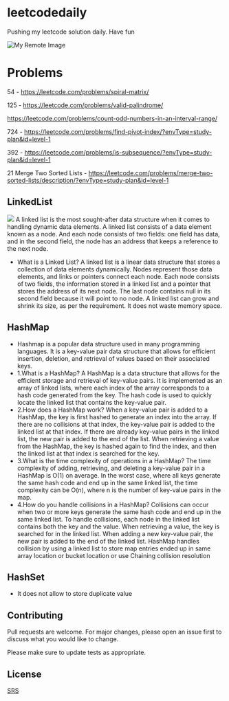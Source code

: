 # leetcodedaily
Pushing my leetcode solution daily. Have fun

![My Remote Image](https://assets.leetcode.com/static_assets/public/webpack_bundles/images/logo-dark.e99485d9b.svg)

# Problems

54 - https://leetcode.com/problems/spiral-matrix/

125 - https://leetcode.com/problems/valid-palindrome/

https://leetcode.com/problems/count-odd-numbers-in-an-interval-range/

724 - https://leetcode.com/problems/find-pivot-index/?envType=study-plan&id=level-1

392 - https://leetcode.com/problems/is-subsequence/?envType=study-plan&id=level-1

21 Merge Two Sorted Lists - https://leetcode.com/problems/merge-two-sorted-lists/description/?envType=study-plan&id=level-1

## LinkedList
<img src="https://www.simplilearn.com/ice9/free_resources_article_thumb/Linked-List-Soni/representation-of-linked-list.png">
A linked list is the most sought-after data structure when it comes to handling dynamic data elements. A linked list consists of a data element known as a node. And each node consists of two fields: one field has data, and in the second field, the node has an address that keeps a reference to the next node.

- What is a Linked List?
A linked list is a linear data structure that stores a collection of data elements dynamically.
Nodes represent those data elements, and links or pointers connect each node.
Each node consists of two fields, the information stored in a linked list and a pointer that stores the address of its next node.
The last node contains null in its second field because it will point to no node.
A linked list can grow and shrink its size, as per the requirement.
It does not waste memory space.

## HashMap
- Hashmap is a popular data structure used in many programming languages. It is a key-value pair data structure that allows for efficient insertion, deletion, and retrieval of values based on their associated keys.
- 1.What is a HashMap?
  A HashMap is a data structure that allows for the efficient storage and retrieval of key-value pairs. It is implemented as an array of linked lists, where each index of the array corresponds to a hash code generated from the key. The hash code is used to quickly locate the linked list that contains the key-value pair.
- 2.How does a HashMap work?
  When a key-value pair is added to a HashMap, the key is first hashed to generate an index into the array. If there are no collisions at that index, the key-value pair is added to the linked list at that index. If there are already key-value pairs in the linked list, the new pair is added to the end of the list. When retrieving a value from the HashMap, the key is hashed again to find the index, and then the linked list at that index is searched for the key.
- 3.What is the time complexity of operations in a HashMap?
  The time complexity of adding, retrieving, and deleting a key-value pair in a HashMap is O(1) on average. In the worst case, where all keys generate the same hash code and end up in the same linked list, the time complexity can be O(n), where n is the number of key-value pairs in the map.
- 4.How do you handle collisions in a HashMap?
  Collisions can occur when two or more keys generate the same hash code and end up in the same linked list. To handle collisions, each node in the linked list contains both the key and the value. When retrieving a value, the key is searched for in the linked list. When adding a new key-value pair, the new pair is added to the end of the linked list.
  HashMap handles collision by using a linked list to store map entries ended up in same array location or bucket location or use Chaining collision resolution


## HashSet
- It does not allow to store duplicate value
## Contributing

Pull requests are welcome. For major changes, please open an issue first
to discuss what you would like to change.

Please make sure to update tests as appropriate.

## License

[SRS](https://github.com/sophearyrin-dev/leetcodedaily)